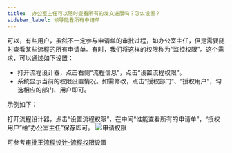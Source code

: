 ```yaml
---
title:  办公室主任可以随时查看所有的发文进展吗？怎么设置？
sidebar_label: 领导能看所有申请单
--- 
```


 可以，有些用户，虽然不一定参与申请单的审批过程，如办公室主任，但是需要随时查看某些流程的所有申请单。有时，我们将这样的权限称为“监控权限”。这个需求，可以通过如下设置：

 - 打开流程设计器，点击右侧“流程信息”，点击“设置流程权限”。
 - 系统显示当前的权限设置情况。如需修改，点击“授权部门”、“授权用户”，勾选相应的部门、用户即可。

 示例如下：

 打开流程设计器，点击“设置流程权限”，在中间“谁能查看所有的申请单”，“授权用户”给“办公室主任”保存即可。
 ![申请权限](/assets/workflow/申请权限.png)

 可参考[审批王流程设计-流程权限设置](https://developer.steedos.com/docs/workflow/help/admin_flow#%E8%B0%81%E8%83%BD%E6%9F%A5%E7%9C%8B%E6%89%80%E6%9C%89%E7%9A%84%E7%94%B3%E8%AF%B7%E5%8D%95)